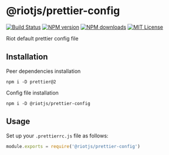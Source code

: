 # @riotjs/prettier-config

[![Build Status][ci-image]][ci-url]
[![NPM version][npm-version-image]][npm-url]
[![NPM downloads][npm-downloads-image]][npm-url]
[![MIT License][license-image]][license-url]

Riot default prettier config file

## Installation

Peer dependencies installation

```shell
npm i -D prettier@2
```

Config file installation

```shell
npm i -D @riotjs/prettier-config
```

## Usage

Set up your `.prettierrc.js` file as follows:

```js
module.exports = require('@riotjs/prettier-config')
```

[ci-image]:https://img.shields.io/github/actions/workflow/status/riot/prettier-config/test.yml?style=flat-square
[ci-url]:https://github.com/riot/prettier-config/actions
[license-image]: http://img.shields.io/badge/license-MIT-000000.svg?style=flat-square
[license-url]: LICENSE.txt
[npm-version-image]: http://img.shields.io/npm/v/@riotjs/prettier-config-riot.svg?style=flat-square
[npm-downloads-image]: http://img.shields.io/npm/dm/@riotjs/prettier-config-riot.svg?style=flat-square
[npm-url]: https://npmjs.org/package/@riotjs/prettier-config-riot
